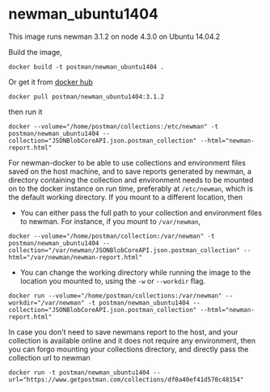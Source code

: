 # newman_ubuntu1404

This image runs newman 3.1.2 on node 4.3.0 on Ubuntu 14.04.2

Build the image,

```terminal
docker build -t postman/newman_ubuntu1404 .
```

Or get it from [docker hub](https://registry.hub.docker.com/u/postman/newman_ubuntu1404/)

```terminal
docker pull postman/newman_ubuntu1404:3.1.2
```

then run it

```terminal
docker --volume="/home/postman/collections:/etc/newman" -t postman/newman_ubuntu1404 --collection="JSONBlobCoreAPI.json.postman_collection" --html="newman-report.html"
```
For newman-docker to be able to use collections and environment files saved on the host machine, and to save reports generated by newman, a directory containing the collection and environment needs to be mounted on to the docker instance on run time, preferably at `/etc/newman`, which is the default working directory. If you mount to a different location, then
  - You can either pass the full path to your collection and environment files to newman. For instance, if you mount to `/var/newman`,

```terminal
docker --volume="/home/postman/collection:/var/newman" -t postman/newman_ubuntu1404 --collection="/var/newman/JSONBlobCoreAPI.json.postman_collection" --html="/var/newman/newman-report.html"
```
  - You can change the working directory while running the image to the location you mounted to, using the `-w` or `--workdir` flag.

```terminal
docker run --volume="/home/postman/collections:/var/newman" --workdir="/var/newman" -t postman/newman_ubuntu1404 --collection="JSONBlobCoreAPI.json.postman_collection" --html="newman-report.html"
```

In case you don't need to save newmans report to the host, and your collection is available online and it does not require any environment, then you can forgo mounting your collections directory, and directly pass the collection url to newman

```terminal
docker run -t postman/newman_ubuntu1404 --url="https://www.getpostman.com/collections/df0a40ef41d570c48154"
```
